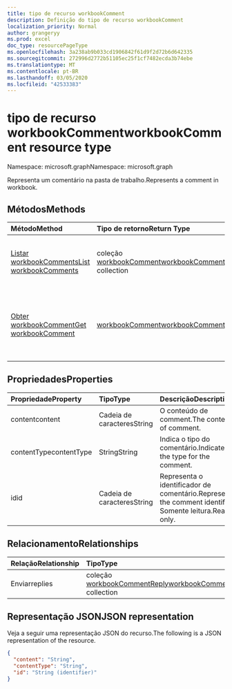 ```yaml
---
title: tipo de recurso workbookComment
description: Definição do tipo de recurso workbookComment
localization_priority: Normal
author: grangeryy
ms.prod: excel
doc_type: resourcePageType
ms.openlocfilehash: 3a238ab9b033cd1906842f61d9f2d72b6d642335
ms.sourcegitcommit: 272996d2772b51105ec25f1cf7482ecda3b74ebe
ms.translationtype: MT
ms.contentlocale: pt-BR
ms.lasthandoff: 03/05/2020
ms.locfileid: "42533383"
---
```

# <a name="workbookcomment-resource-type"></a><span data-ttu-id="78f8d-103">tipo de recurso workbookComment</span><span class="sxs-lookup"><span data-stu-id="78f8d-103">workbookComment resource type</span></span>

<span data-ttu-id="78f8d-104">Namespace: microsoft.graph</span><span class="sxs-lookup"><span data-stu-id="78f8d-104">Namespace: microsoft.graph</span></span>

<span data-ttu-id="78f8d-105">Representa um comentário na pasta de trabalho.</span><span class="sxs-lookup"><span data-stu-id="78f8d-105">Represents a comment in workbook.</span></span>

## <a name="methods"></a><span data-ttu-id="78f8d-106">Métodos</span><span class="sxs-lookup"><span data-stu-id="78f8d-106">Methods</span></span>

| <span data-ttu-id="78f8d-107">Método</span><span class="sxs-lookup"><span data-stu-id="78f8d-107">Method</span></span>       | <span data-ttu-id="78f8d-108">Tipo de retorno</span><span class="sxs-lookup"><span data-stu-id="78f8d-108">Return Type</span></span> | <span data-ttu-id="78f8d-109">Descrição</span><span class="sxs-lookup"><span data-stu-id="78f8d-109">Description</span></span> |
|:-------------|:------------|:------------|
| [<span data-ttu-id="78f8d-110">Listar workbookComments</span><span class="sxs-lookup"><span data-stu-id="78f8d-110">List workbookComments</span></span>](../api/workbook-list-comments.md) | <span data-ttu-id="78f8d-111">coleção [workbookComment](workbookComment.md)</span><span class="sxs-lookup"><span data-stu-id="78f8d-111">[workbookComment](workbookComment.md) collection</span></span> | <span data-ttu-id="78f8d-112">Obtenha uma coleção de objetos **workbookComment** .</span><span class="sxs-lookup"><span data-stu-id="78f8d-112">Get a **workbookComment** object collection.</span></span> |
| [<span data-ttu-id="78f8d-113">Obter workbookComment</span><span class="sxs-lookup"><span data-stu-id="78f8d-113">Get workbookComment</span></span>](../api/workbookcomment-get.md) | [<span data-ttu-id="78f8d-114">workbookComment</span><span class="sxs-lookup"><span data-stu-id="78f8d-114">workbookComment</span></span>](workbookcomment.md) | <span data-ttu-id="78f8d-115">Leia as propriedades e os relacionamentos de um objeto **workbookComment** .</span><span class="sxs-lookup"><span data-stu-id="78f8d-115">Read the properties and relationships of a **workbookComment** object.</span></span> |

## <a name="properties"></a><span data-ttu-id="78f8d-116">Propriedades</span><span class="sxs-lookup"><span data-stu-id="78f8d-116">Properties</span></span>

| <span data-ttu-id="78f8d-117">Propriedade</span><span class="sxs-lookup"><span data-stu-id="78f8d-117">Property</span></span>     | <span data-ttu-id="78f8d-118">Tipo</span><span class="sxs-lookup"><span data-stu-id="78f8d-118">Type</span></span>        | <span data-ttu-id="78f8d-119">Descrição</span><span class="sxs-lookup"><span data-stu-id="78f8d-119">Description</span></span> |
|:-------------|:------------|:------------|
|<span data-ttu-id="78f8d-120">content</span><span class="sxs-lookup"><span data-stu-id="78f8d-120">content</span></span>|<span data-ttu-id="78f8d-121">Cadeia de caracteres</span><span class="sxs-lookup"><span data-stu-id="78f8d-121">String</span></span>|<span data-ttu-id="78f8d-122">O conteúdo de comment.</span><span class="sxs-lookup"><span data-stu-id="78f8d-122">The content of comment.</span></span>|
|<span data-ttu-id="78f8d-123">contentType</span><span class="sxs-lookup"><span data-stu-id="78f8d-123">contentType</span></span>|<span data-ttu-id="78f8d-124">String</span><span class="sxs-lookup"><span data-stu-id="78f8d-124">String</span></span>|<span data-ttu-id="78f8d-125">Indica o tipo do comentário.</span><span class="sxs-lookup"><span data-stu-id="78f8d-125">Indicates the type for the comment.</span></span>|
|<span data-ttu-id="78f8d-126">id</span><span class="sxs-lookup"><span data-stu-id="78f8d-126">id</span></span>|<span data-ttu-id="78f8d-127">Cadeia de caracteres</span><span class="sxs-lookup"><span data-stu-id="78f8d-127">String</span></span>| <span data-ttu-id="78f8d-128">Representa o identificador de comentário.</span><span class="sxs-lookup"><span data-stu-id="78f8d-128">Represents the comment identifier.</span></span> <span data-ttu-id="78f8d-129">Somente leitura.</span><span class="sxs-lookup"><span data-stu-id="78f8d-129">Read-only.</span></span>|

## <a name="relationships"></a><span data-ttu-id="78f8d-130">Relacionamento</span><span class="sxs-lookup"><span data-stu-id="78f8d-130">Relationships</span></span>

| <span data-ttu-id="78f8d-131">Relação</span><span class="sxs-lookup"><span data-stu-id="78f8d-131">Relationship</span></span> | <span data-ttu-id="78f8d-132">Tipo</span><span class="sxs-lookup"><span data-stu-id="78f8d-132">Type</span></span>        | <span data-ttu-id="78f8d-133">Descrição</span><span class="sxs-lookup"><span data-stu-id="78f8d-133">Description</span></span> |
|:-------------|:------------|:------------|
|<span data-ttu-id="78f8d-134">Enviar</span><span class="sxs-lookup"><span data-stu-id="78f8d-134">replies</span></span>|<span data-ttu-id="78f8d-135">coleção [workbookCommentReply](workbookcommentreply.md)</span><span class="sxs-lookup"><span data-stu-id="78f8d-135">[workbookCommentReply](workbookcommentreply.md) collection</span></span>| <span data-ttu-id="78f8d-p102">Somente leitura. Anulável.</span><span class="sxs-lookup"><span data-stu-id="78f8d-p102">Read-only. Nullable.</span></span>|

## <a name="json-representation"></a><span data-ttu-id="78f8d-138">Representação JSON</span><span class="sxs-lookup"><span data-stu-id="78f8d-138">JSON representation</span></span>

<span data-ttu-id="78f8d-139">Veja a seguir uma representação JSON do recurso.</span><span class="sxs-lookup"><span data-stu-id="78f8d-139">The following is a JSON representation of the resource.</span></span>

<!-- {
  "blockType": "resource",
  "optionalProperties": [

  ],
  "@odata.type": "microsoft.graph.workbookComment",
  "baseType": "",
  "keyProperty": "id"
}-->

```json
{
  "content": "String",
  "contentType": "String",
  "id": "String (identifier)"
}
```

<!-- uuid: 16cd6b66-4b1a-43a1-adaf-3a886856ed98
2019-02-04 14:57:30 UTC -->
<!-- {
  "type": "#page.annotation",
  "description": "workbookComment resource",
  "keywords": "",
  "section": "documentation",
  "tocPath": ""
}-->
